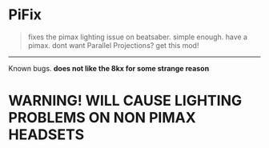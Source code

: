 # PiFix
> fixes the pimax lighting issue on beatsaber. simple enough. have a pimax. dont want Parallel Projections?
get this mod!
<hr>

Known bugs. **does not like the 8kx for some strange reason**


# WARNING! WILL CAUSE LIGHTING PROBLEMS ON NON PIMAX HEADSETS
